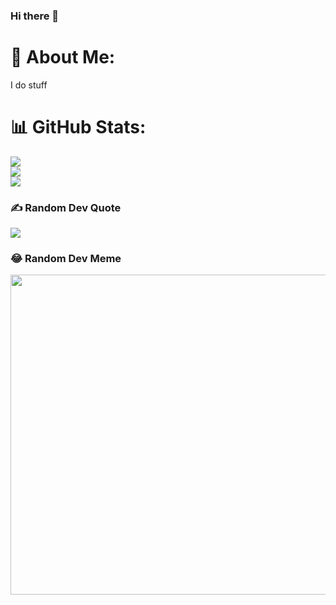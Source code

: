 ### Hi there 👋

<!--
**Cr1ms0nC0de/Cr1ms0nC0de** is a ✨ _special_ ✨ repository because its `README.md` (this file) appears on your GitHub profile.

Here are some ideas to get you started:

- 🔭 I’m currently working on ...
- 🌱 I’m currently learning ...
- 👯 I’m looking to collaborate on ...
- 🤔 I’m looking for help with ...
- 💬 Ask me about ...
- 📫 How to reach me: ...
- 😄 Pronouns: ...
- ⚡ Fun fact: ...
-->
# 💫 About Me:
I do stuff

# 📊 GitHub Stats:
![](https://github-readme-stats.vercel.app/api?username=Cr1ms0nC0de&theme=dark&hide_border=false&include_all_commits=false&count_private=true)<br/>
![](https://github-readme-streak-stats.herokuapp.com/?user=Cr1ms0nC0de&theme=dark&hide_border=false)<br/>
![](https://github-readme-stats.vercel.app/api/top-langs/?username=Cr1ms0nC0de&theme=dark&hide_border=false&include_all_commits=false&count_private=true&layout=compact)

### ✍️ Random Dev Quote
![](https://quotes-github-readme.vercel.app/api?type=horizontal&theme=radical)

### 😂 Random Dev Meme
<img src="https://random-memer.herokuapp.com/" width="512px"/>

<!-- Proudly created with GPRM ( https://gprm.itsvg.in ) -->

